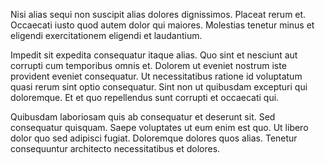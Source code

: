 Nisi alias sequi non suscipit alias dolores dignissimos. Placeat rerum et. Occaecati iusto quod autem dolor qui maiores. Molestias tenetur minus et eligendi exercitationem eligendi et laudantium.
 Impedit sit expedita consequatur itaque alias. Quo sint et nesciunt aut corrupti cum temporibus omnis et. Dolorem ut eveniet nostrum iste provident eveniet consequatur. Ut necessitatibus ratione id voluptatum quasi rerum sint optio consequatur. Sint non ut quibusdam excepturi qui doloremque. Et et quo repellendus sunt corrupti et occaecati qui.
 Quibusdam laboriosam quis ab consequatur et deserunt sit. Sed consequatur quisquam. Saepe voluptates ut eum enim est quo. Ut libero dolor quo sed adipisci fugiat. Doloremque dolores quos alias. Tenetur consequuntur architecto necessitatibus et dolores.